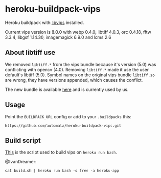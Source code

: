 heroku-buildpack-vips
=====================

Heroku buildpack with [libvips](https://github.com/jcupitt/libvips) installed.

Current vips version is 8.0.0 with webp 0.4.0, libtiff 4.0.3, orc 0.4.18, fftw 3.3.4, libgsf 1.14.30, imagemagick 6.9.0 and lcms 2.6

## About libtiff use

We removed `libtiff.*` from the vips bundle because it's version (5.0) was conflicting with opencv (4.0). Removing `libtiff.*` made it use the user default's libtiff (5.0). Symbol names on the original vips bundle `libtiff.so` are wrong, they have versions appended, which causes the conflict.

The new bundle is available [here](https://s3-us-west-2.amazonaws.com/cdn.thegrid.io/caliper/libvips/libvips-build-0.0.2.tar.gz) and is currently used by us.

## Usage

Point the `BUILDPACK_URL` config or add to your `.buildpacks` this:

```
https://github.com/automata/heroku-buildpack-vips.git
```

## Build script

[This](./build.sh) is the script used to build vips on `heroku run bash`.

@IvanDreamer: 
```
cat build.sh | heroku run bash -s free -a heroku-app
```
